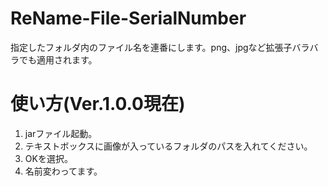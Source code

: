 # ReName-File-SerialNumber
指定したフォルダ内のファイル名を連番にします。png、jpgなど拡張子バラバラでも適用されます。
# 使い方(Ver.1.0.0現在)
1. jarファイル起動。
1. テキストボックスに画像が入っているフォルダのパスを入れてください。
1. OKを選択。
1. 名前変わってます。
